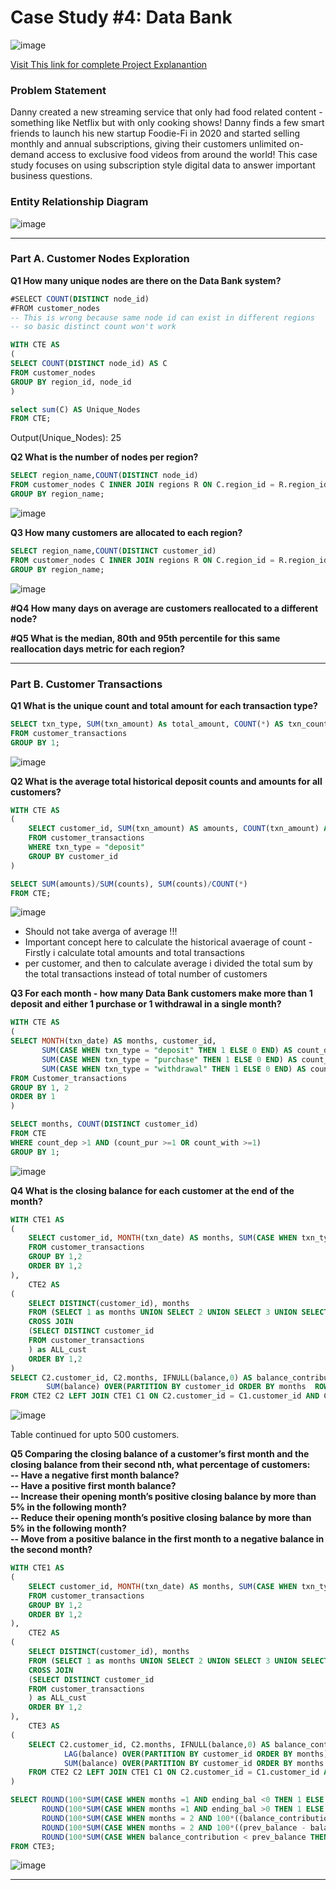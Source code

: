 #  Case Study #4: Data Bank

![image](https://github.com/ishankcode/8-Weeks-SQL-Challenges/assets/66678343/de5b6211-b7e2-4896-981c-4a661cd27fc8)

[Visit This link for complete Project Explanantion](https://8weeksqlchallenge.com/case-study-4/)

### Problem Statement
Danny created a new streaming service that only had food related content - something like Netflix but with only cooking shows! Danny finds a few smart friends to launch his new startup Foodie-Fi in 2020 and started selling monthly and annual subscriptions, giving their customers unlimited on-demand access to exclusive food videos from around the world! This case study focuses on using subscription style digital data to answer important business questions.

### Entity Relationship Diagram
![image](https://github.com/ishankcode/8-Weeks-SQL-Challenges/assets/66678343/6cc9443a-d333-4ae3-84ce-fc0c8dae0af2)

----

### Part A. Customer Nodes Exploration 

**Q1 How many unique nodes are there on the Data Bank system?**
````sql
#SELECT COUNT(DISTINCT node_id) 
#FROM customer_nodes
-- This is wrong because same node id can exist in different regions
-- so basic distinct count won't work

WITH CTE AS 
(
SELECT COUNT(DISTINCT node_id) AS C
FROM customer_nodes
GROUP BY region_id, node_id
)

select sum(C) AS Unique_Nodes
FROM CTE;
````
Output(Unique_Nodes): 25

**Q2 What is the number of nodes per region?**
````sql
SELECT region_name,COUNT(DISTINCT node_id)
FROM customer_nodes C INNER JOIN regions R ON C.region_id = R.region_id 
GROUP BY region_name;
````
![image](https://github.com/ishankcode/8-Weeks-SQL-Challenges/assets/66678343/ce340b4e-2c74-43ec-b893-825717e106dd)


**Q3 How many customers are allocated to each region?**
````sql
SELECT region_name,COUNT(DISTINCT customer_id)
FROM customer_nodes C INNER JOIN regions R ON C.region_id = R.region_id 
GROUP BY region_name;
````
![image](https://github.com/ishankcode/8-Weeks-SQL-Challenges/assets/66678343/e41200f0-6dce-459a-b9f3-a1b5ef472eb2)


**#Q4 How many days on average are customers reallocated to a different node?**


**#Q5 What is the median, 80th and 95th percentile for this same reallocation days metric for each region?**

----

### Part B. Customer Transactions 

**Q1 What is the unique count and total amount for each transaction type?**
````sql
SELECT txn_type, SUM(txn_amount) As total_amount, COUNT(*) AS txn_count 
FROM customer_transactions
GROUP BY 1;
````
![image](https://github.com/ishankcode/8-Weeks-SQL-Challenges/assets/66678343/33b6e0bc-e0dc-4c9d-97c7-ab51d23b7385)


**Q2 What is the average total historical deposit counts and amounts for all customers?**
````sql
WITH CTE AS 
(
	SELECT customer_id, SUM(txn_amount) AS amounts, COUNT(txn_amount) AS counts
	FROM customer_transactions
	WHERE txn_type = "deposit"
	GROUP BY customer_id
)

SELECT SUM(amounts)/SUM(counts), SUM(counts)/COUNT(*)
FROM CTE;
````

![image](https://github.com/ishankcode/8-Weeks-SQL-Challenges/assets/66678343/e15459c4-fab9-4e24-9c55-a9d9b7c75e5b)


- Should not take averga of average !!!
- Important concept here to calculate the historical avaerage of count - Firstly i calculate total amounts and total transactions
- per customer, and then to calculate average i divided the total sum by the total transactions instead of total number of customers

**Q3 For each month - how many Data Bank customers make more than 1 deposit and either 1 purchase or 1 withdrawal in a single month?**
````sql
WITH CTE AS 
(
SELECT MONTH(txn_date) AS months, customer_id, 
	   SUM(CASE WHEN txn_type = "deposit" THEN 1 ELSE 0 END) AS count_dep,
       SUM(CASE WHEN txn_type = "purchase" THEN 1 ELSE 0 END) AS count_pur,
       SUM(CASE WHEN txn_type = "withdrawal" THEN 1 ELSE 0 END) AS count_with
FROM Customer_transactions
GROUP BY 1, 2
ORDER BY 1
)

SELECT months, COUNT(DISTINCT customer_id)
FROM CTE
WHERE count_dep >1 AND (count_pur >=1 OR count_with >=1)
GROUP BY 1;
````

![image](https://github.com/ishankcode/8-Weeks-SQL-Challenges/assets/66678343/ace3f0c0-5a98-47bb-944d-3dbc5ecaa9c1)


**Q4 What is the closing balance for each customer at the end of the month?**
````sql
WITH CTE1 AS 
(
	SELECT customer_id, MONTH(txn_date) AS months, SUM(CASE WHEN txn_type = "deposit" THEN txn_amount ELSE -1*txn_amount END) AS balance
	FROM customer_transactions
	GROUP BY 1,2
	ORDER BY 1,2
),
	CTE2 AS 
(
	SELECT DISTINCT(customer_id), months
    FROM (SELECT 1 as months UNION SELECT 2 UNION SELECT 3 UNION SELECT 4 ) AS all__months
    CROSS JOIN 
    (SELECT DISTINCT customer_id
    FROM customer_transactions
    ) as ALL_cust
    ORDER BY 1,2
)
SELECT C2.customer_id, C2.months, IFNULL(balance,0) AS balance_contribution,
		SUM(balance) OVER(PARTITION BY customer_id ORDER BY months  ROWS BETWEEN UNBOUNDED PRECEDING AND CURRENT ROW) As ending_bal
FROM CTE2 C2 LEFT JOIN CTE1 C1 ON C2.customer_id = C1.customer_id AND C2.months = C1.months;
````

![image](https://github.com/ishankcode/8-Weeks-SQL-Challenges/assets/66678343/ffee7e0d-6422-46a2-bb31-26981a996a0d)

Table continued for upto 500 customers.


**Q5 Comparing the closing balance of a customer’s first month and the closing balance from their second nth, what percentage of customers: <br />
     -- Have a negative first month balance? <br />
     -- Have a positive first month balance? <br />
     -- Increase their opening month’s positive closing balance by more than 5% in the following month? <br />
     -- Reduce their opening month’s positive closing balance by more than 5% in the following month?   <br />
     -- Move from a positive balance in the first month to a negative balance in the second month?**
````sql     
WITH CTE1 AS 
(
	SELECT customer_id, MONTH(txn_date) AS months, SUM(CASE WHEN txn_type = "deposit" THEN txn_amount ELSE -1*txn_amount END) AS balance
	FROM customer_transactions
	GROUP BY 1,2
	ORDER BY 1,2
),
	CTE2 AS 
(
	SELECT DISTINCT(customer_id), months
    FROM (SELECT 1 as months UNION SELECT 2 UNION SELECT 3 UNION SELECT 4 ) AS all__months
    CROSS JOIN 
    (SELECT DISTINCT customer_id
    FROM customer_transactions
    ) as ALL_cust
    ORDER BY 1,2
),
	CTE3 AS 
(	
	SELECT C2.customer_id, C2.months, IFNULL(balance,0) AS balance_contribution,
			LAG(balance) OVER(PARTITION BY customer_id ORDER BY months) as prev_balance, 
			SUM(balance) OVER(PARTITION BY customer_id ORDER BY months  ROWS BETWEEN UNBOUNDED PRECEDING AND CURRENT ROW) As ending_bal
	FROM CTE2 C2 LEFT JOIN CTE1 C1 ON C2.customer_id = C1.customer_id AND C2.months = C1.months
)

SELECT ROUND(100*SUM(CASE WHEN months =1 AND ending_bal <0 THEN 1 ELSE 0 END)/COUNT(DISTINCT customer_id),2) AS negative_firsmonth_bal,
	   ROUND(100*SUM(CASE WHEN months =1 AND ending_bal >0 THEN 1 ELSE 0 END)/COUNT(DISTINCT customer_id),2) AS positive_firsmonth_bal,
       ROUND(100*SUM(CASE WHEN months = 2 AND 100*((balance_contribution-prev_balance)/prev_balance) > 5 THEN 1 ELSE 0 END)/COUNT(*),2) AS increase_5_pc,
       ROUND(100*SUM(CASE WHEN months = 2 AND 100*((prev_balance - balance_contribution)/prev_balance) > 5 THEN 1 ELSE 0 END)/COUNT(*),2) AS decrease_5_pc,
       ROUND(100*SUM(CASE WHEN balance_contribution < prev_balance THEN 1 ELSE 0 END)/COUNT(*),2) AS neg_to_pos
FROM CTE3;
````

![image](https://github.com/ishankcode/8-Weeks-SQL-Challenges/assets/66678343/eb1fdddb-5884-41fd-83f7-f5c4f2a3c32e)


----

